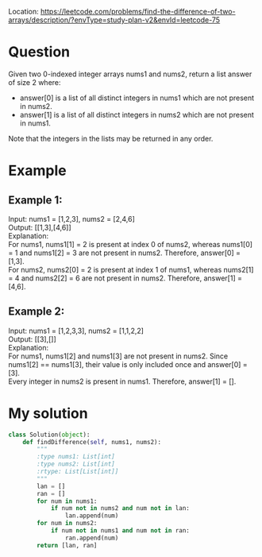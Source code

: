 Location: https://leetcode.com/problems/find-the-difference-of-two-arrays/description/?envType=study-plan-v2&envId=leetcode-75

# Question
Given two 0-indexed integer arrays nums1 and nums2, return a list answer of size 2 where:

- answer[0] is a list of all distinct integers in nums1 which are not present in nums2.
- answer[1] is a list of all distinct integers in nums2 which are not present in nums1.

Note that the integers in the lists may be returned in any order.
# Example

## Example 1:

Input: nums1 = [1,2,3], nums2 = [2,4,6]
</br>Output: [[1,3],[4,6]]
</br>Explanation:
</br>For nums1, nums1[1] = 2 is present at index 0 of nums2, whereas nums1[0] = 1 and nums1[2] = 3 are not present in nums2. Therefore, answer[0] = [1,3].
</br>For nums2, nums2[0] = 2 is present at index 1 of nums1, whereas nums2[1] = 4 and nums2[2] = 6 are not present in nums2. Therefore, answer[1] = [4,6].

## Example 2:

Input: nums1 = [1,2,3,3], nums2 = [1,1,2,2]
</br>Output: [[3],[]]
</br>Explanation:
</br>For nums1, nums1[2] and nums1[3] are not present in nums2. Since nums1[2] == nums1[3], their value is only included once and answer[0] = [3].
</br>Every integer in nums2 is present in nums1. Therefore, answer[1] = [].

# My solution
```python
class Solution(object):
    def findDifference(self, nums1, nums2):
        """
        :type nums1: List[int]
        :type nums2: List[int]
        :rtype: List[List[int]]
        """
        lan = []
        ran = []
        for num in nums1:
            if num not in nums2 and num not in lan:
                lan.append(num)
        for num in nums2:
            if num not in nums1 and num not in ran:
                ran.append(num)
        return [lan, ran]
```

